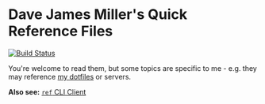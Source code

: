 # Dave James Miller's Quick Reference Files

[![Build Status](https://ci.djm.me/api/badges/dave/ref/status.svg?ref=refs/heads/main)](https://ci.djm.me/dave/ref)

You're welcome to read them, but some topics are specific to me - e.g. they may reference [my dotfiles](https://git.djm.me/dave/dotfiles) or servers.

**Also see:** [`ref` CLI Client](https://git.djm.me/dave/dotfiles/src/branch/main/.bin/personal/ref)
